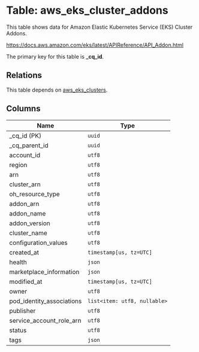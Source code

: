 # Table: aws_eks_cluster_addons

This table shows data for Amazon Elastic Kubernetes Service (EKS) Cluster Addons.

https://docs.aws.amazon.com/eks/latest/APIReference/API_Addon.html

The primary key for this table is **_cq_id**.

## Relations

This table depends on [aws_eks_clusters](aws_eks_clusters.md).

## Columns

| Name          | Type          |
| ------------- | ------------- |
|_cq_id (PK)|`uuid`|
|_cq_parent_id|`uuid`|
|account_id|`utf8`|
|region|`utf8`|
|arn|`utf8`|
|cluster_arn|`utf8`|
|oh_resource_type|`utf8`|
|addon_arn|`utf8`|
|addon_name|`utf8`|
|addon_version|`utf8`|
|cluster_name|`utf8`|
|configuration_values|`utf8`|
|created_at|`timestamp[us, tz=UTC]`|
|health|`json`|
|marketplace_information|`json`|
|modified_at|`timestamp[us, tz=UTC]`|
|owner|`utf8`|
|pod_identity_associations|`list<item: utf8, nullable>`|
|publisher|`utf8`|
|service_account_role_arn|`utf8`|
|status|`utf8`|
|tags|`json`|